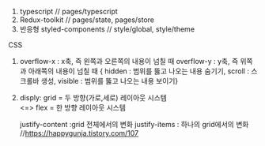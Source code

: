 1. typescript // pages/typescript
2. Redux-toolkit // pages/state, pages/store
3. 반응형 styled-components // style/global, style/theme


CSS

1. overflow-x : x축, 즉 왼쪽과 오른쪽의 내용이 넘칠 때
   overflow-y : y축, 즉 위쪽과 아래쪽의 내용이 넘칠 때
   { hidden : 범위를 뚫고 나오는 내용 숨기기,
     scroll : 스크롤바 생성,
     visible : 범위를 뚫고 나오는 내용 보이기}

2. disply: grid = 두 방향(가로,세로) 레이아웃 시스템    
    <=> flex = 한 방향 레이아웃 시스템
    
   justify-content :grid 전체에서의 변화
   justify-items : 하나의 grid에서의 변화
   //https://happygunja.tistory.com/107